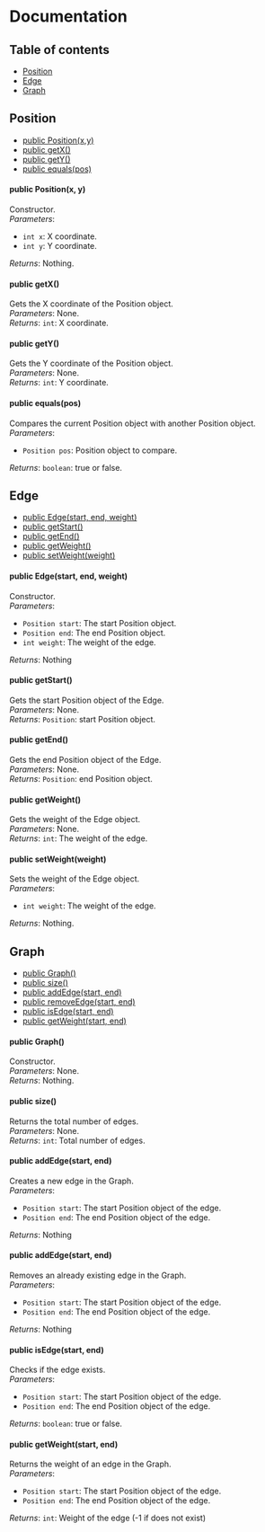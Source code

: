 # Documentation
## Table of contents
- [Position](#position)
- [Edge](#edge)
- [Graph](#graph)

## Position
- [public Position(x,y)](#position1)
- [public getX()](#position2)
- [public getY()](#position3)
- [public equals(pos)](#position4)

<a name="position1"></a>
#### public Position(x, y)
Constructor.  
*Parameters*:
- `int x`: X coordinate.  
- `int y`: Y coordinate.

*Returns*: Nothing.  

<a name="position2"></a>
#### public getX()
Gets the X coordinate of the Position object.  
*Parameters*: None.  
*Returns*: `int`: X coordinate.  

<a name="position3"></a>
#### public getY()
Gets the Y coordinate of the Position object.  
*Parameters*: None.  
*Returns*: `int`: Y coordinate.  

<a name="position4"></a>
#### public equals(pos)
Compares the current Position object with another Position object.  
*Parameters*:
- `Position pos`: Position object to compare.

*Returns*: `boolean`: true or false.  

## Edge
- [public Edge(start, end, weight)](#edge1)
- [public getStart()](#edge2)
- [public getEnd()](#edge3)
- [public getWeight()](#edge4)
- [public setWeight(weight)](#edge5)

<a name="edge1"></a>
#### public Edge(start, end, weight)
Constructor.  
*Parameters*:
- `Position start`: The start Position object.  
- `Position end`: The end Position object.  
- `int weight`: The weight of the edge.

*Returns*: Nothing

<a name="edge2"></a>
#### public getStart()
Gets the start Position object of the Edge.  
*Parameters*: None.  
*Returns*: `Position`: start Position object.  

<a name="edge3"></a>
#### public getEnd()
Gets the end Position object of the Edge.  
*Parameters*: None.  
*Returns*: `Position`: end Position object.  

<a name="edge4"></a>
#### public getWeight()
Gets the weight of the Edge object.  
*Parameters*: None.  
*Returns*: `int`: The weight of the edge.  

<a name="edge5"></a>
#### public setWeight(weight)
Sets the weight of the Edge object.  
*Parameters*:
- `int weight`: The weight of the edge.

*Returns*: Nothing.  

## Graph
- [public Graph()](#graph1)
- [public size()](#graph2)
- [public addEdge(start, end)](#graph3)
- [public removeEdge(start, end)](#graph4)
- [public isEdge(start, end)](#graph5)
- [public getWeight(start, end)](#graph6)

<a name="graph1"></a>
#### public Graph()
Constructor.  
*Parameters*: None.  
*Returns*: Nothing.  

<a name="graph2"></a>
#### public size()
Returns the total number of edges.  
*Parameters*: None.  
*Returns*: `int`: Total number of edges.  

<a name="graph3"></a>
#### public addEdge(start, end)
Creates a new edge in the Graph.  
*Parameters*:
- `Position start`: The start Position object of the edge.  
- `Position end`: The end Position object of the edge.  

*Returns*: Nothing

<a name="graph4"></a>
#### public addEdge(start, end)
Removes an already existing edge in the Graph.  
*Parameters*:
- `Position start`: The start Position object of the edge.  
- `Position end`: The end Position object of the edge.  

*Returns*: Nothing

<a name="graph5"></a>
#### public isEdge(start, end)
Checks if the edge exists.  
*Parameters*:
- `Position start`: The start Position object of the edge.  
- `Position end`: The end Position object of the edge.  

*Returns*: `boolean`: true or false.

<a name="graph6"></a>
#### public getWeight(start, end)
Returns the weight of an edge in the Graph.  
*Parameters*:
- `Position start`: The start Position object of the edge.  
- `Position end`: The end Position object of the edge.  

*Returns*: `int`: Weight of the edge (-1 if does not exist)